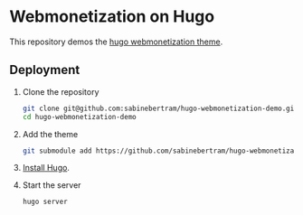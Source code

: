 # Webmonetization on Hugo

This repository demos the [hugo webmonetization theme](https://github.com/sabinebertram/hugo-webmonetization-theme). 

## Deployment

1. Clone the repository
    ```sh
    git clone git@github.com:sabinebertram/hugo-webmonetization-demo.git
    cd hugo-webmonetization-demo
    ```

2. Add the theme
    ```sh
    git submodule add https://github.com/sabinebertram/hugo-webmonetization-theme themes/hugo-webmonetization-theme
    ```

3. [Install Hugo](https://gohugo.io/getting-started/installing/).

4. Start the server
    ```sh
    hugo server
    ```